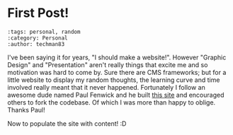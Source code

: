 First Post!
===========

```{post} 2014-01-19
:tags: personal, random
:category: Personal
:author: techman83
```

I've been saying it for years, "I should make a website!". However "Graphic Design" and "Presentation" aren't really things that excite me and so motivation was hard to come by. Sure there are CMS frameworks; but for a little website to display my random thoughts, the learning curve and time involved really meant that it never happened. Fortunately I follow an awesome dude named Paul Fenwick and he built [this site](http://pjf.id.au/) and encouraged others to fork the codebase. Of which I was more than happy to oblige. Thanks Paul!

Now to populate the site with content! :D
